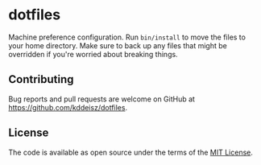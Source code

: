 # dotfiles

Machine preference configuration. Run `bin/install` to move the files to your home directory. Make sure to back up any files that might be overridden if you're worried about breaking things.

## Contributing

Bug reports and pull requests are welcome on GitHub at https://github.com/kddeisz/dotfiles.

## License

The code is available as open source under the terms of the [MIT License](https://opensource.org/licenses/MIT).
